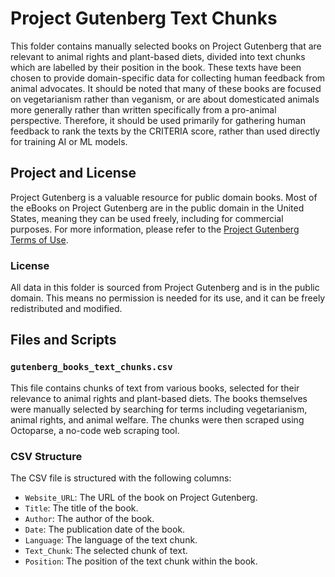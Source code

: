 # Project Gutenberg Text Chunks

This folder contains manually selected books on Project Gutenberg that are relevant to animal rights and plant-based diets, divided into text chunks which are labelled by their position in the book. These texts have been chosen to provide domain-specific data for collecting human feedback from animal advocates. It should be noted that many of these books are focused on vegetarianism rather than veganism, or are about domesticated animals more generally rather than written specifically from a pro-animal perspective. Therefore, it should be used primarily for gathering human feedback to rank the texts by the CRITERIA score, rather than used directly for training AI or ML models.

## Project and License

Project Gutenberg is a valuable resource for public domain books. Most of the eBooks on Project Gutenberg are in the public domain in the United States, meaning they can be used freely, including for commercial purposes. For more information, please refer to the [Project Gutenberg Terms of Use](https://www.gutenberg.org/policy/permission.html).

### License
All data in this folder is sourced from Project Gutenberg and is in the public domain. This means no permission is needed for its use, and it can be freely redistributed and modified.

## Files and Scripts

### `gutenberg_books_text_chunks.csv`
This file contains chunks of text from various books, selected for their relevance to animal rights and plant-based diets. The books themselves were manually selected by searching for terms including vegetarianism, animal rights, and animal welfare. The chunks were then scraped using Octoparse, a no-code web scraping tool.

### CSV Structure
The CSV file is structured with the following columns:
- `Website_URL`: The URL of the book on Project Gutenberg.
- `Title`: The title of the book.
- `Author`: The author of the book.
- `Date`: The publication date of the book.
- `Language`: The language of the text chunk.
- `Text_Chunk`: The selected chunk of text.
- `Position`: The position of the text chunk within the book.
